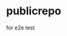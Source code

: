 # publicrepo
for e2e test
















































































































































































































































































































































































































































































































































































































































































































































































































































































































































































































































































































































































































































































































































































































































































































































































































































































































































































































































































































































































































































































































































































































































































































































































































































































































































































































































































































































































































































































































































































































































































































































































































































































































































































































































































































































































































































































































































































































































































































































































































































































































































































































































































































































































































































































































































































































































